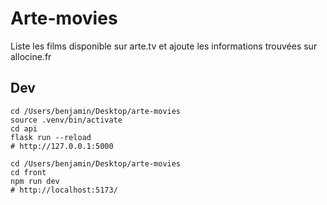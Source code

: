 # Arte-movies

Liste les films disponible sur arte.tv  et ajoute les informations trouvées sur allocine.fr



## Dev

```
cd /Users/benjamin/Desktop/arte-movies
source .venv/bin/activate
cd api
flask run --reload
# http://127.0.0.1:5000

cd /Users/benjamin/Desktop/arte-movies
cd front
npm run dev
# http://localhost:5173/
```

